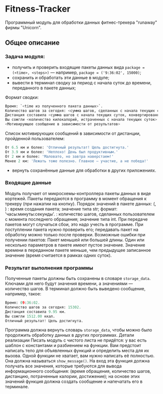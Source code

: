 # Fitness-Tracker

Программный модуль для обработки данных фитнес-трекера "runaway" фирмы "Unicorn".
## Общее описание
### Задача модуля:  
- получить и проверить входящие пакеты данных вида `package = (<time>, <steps>)` — например, `package = ('9:36:02', 15000)`;  
- сохранить и обработать эти данные в модуле;  
- вывести в терминал сводку за период с начала суток до времени, переданного в пакете данных;

Формат сводки:
```python
Время: `<time из полученного пакета данных>`.
Количество шагов за сегодня: <сумма шагов, сделанных с начала текущих суток>.
Дистанция составила <сумма шагов с начала текущих суток, конвертированная в км> км.
Вы сожгли <количество килокалорий, истраченных с начала текущих суток> ккал.
<Мотивирующее сообщение в зависимости от результатов> 
```
Список мотивирующих сообщений в зависимости от дистанции, пройденной пользователем:
```python
От 6.5 км и более: 'Отличный результат! Цель достигнута.'
От 3.9 км и более: 'Неплохо! День был продуктивным.'
От 2 км и более: 'Маловато, но завтра наверстаем!'
Менее 2 км: 'Лежать тоже полезно. Главное — участие, а не победа!' 
```
- вернуть сохранённые данные для обработки в других приложениях.

### Входящие данные
Модуль получает от микросхемы-контроллера пакеты данных в виде кортежей.
Пакеты передаются в программу в момент обращения к трекеру (при нажатии на кнопку).
Порядок значений в пакете данных:
(<time>, <steps>)
<time>: время создания пакета; значение типа str; формат: 'часы:минуты:секунды'.
<steps>: количество шагов, сделанных пользователем с момента последнего обращения; значение типа int.
При передаче пакетов могут случаться сбои, это надо учесть в программе. При поступлении пакета нужно проверить его; передавать пакет на обработку можно только после проверки.
Возможные ошибки при получении пакетов:
Пакет меньшей или большей длины.
Один или несколько параметров в пакете имеют пустое значение.
Значение времени в переданном пакете меньше, чем предыдущее записанное значение (время считается в рамках одних суток).
### Результат выполнения программы
Полученные пакеты должны быть сохранены в словаре `storage_data`. Ключами для него будут значения времени, а значениями — количество шагов.
В терминал должно быть выведено сообщение, например, такое:

```python
Время: 09:36:02.
Количество шагов за сегодня: 15302.
Дистанция составила 9.95 км.
Вы сожгли 1512.00 ккал.
Отличный результат! Цель достигнута.
```
Программа должна вернуть словарь `storage_data`, чтобы можно было продолжить обработку данных в других программах.
Детали реализации
Писать модуль с чистого листа не придётся: у вас есть шаблон с константами и разбиением на функции.
Вам предстоит написать тело для объявленных функций и определить места для их вызова.
Одной функции не хватает, вам нужно написать её полностью. Она должна называться `show_message()`. На вход эта функция должна получать все значения, которые требуются для вывода информационного сообщения: (время обращения, количество шагов, дистанцию, потраченные калории, достижение); на основе этих значений функция должна создать сообщение и напечатать его в терминале.
